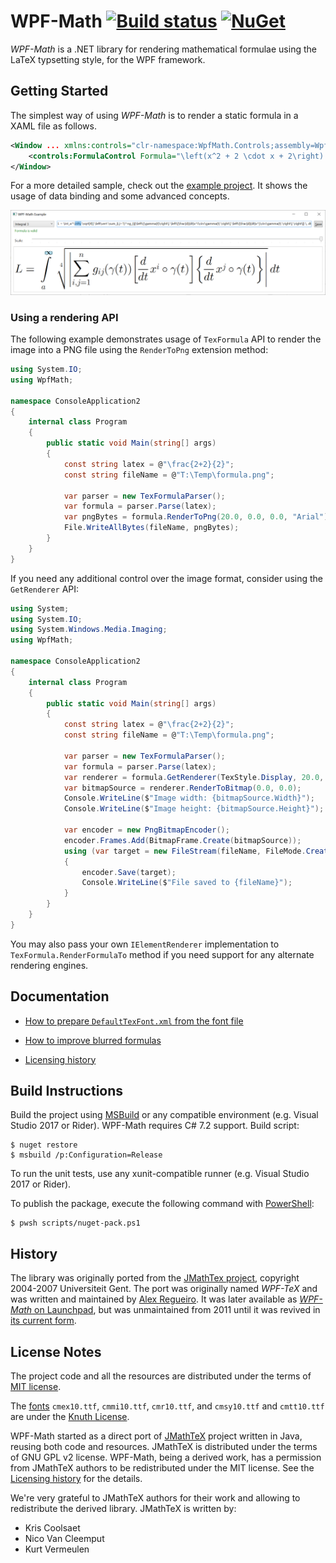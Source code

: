 WPF-Math [![Build status][badge-appveyor]][appveyor] [![NuGet][badge-nuget]][nuget]
========

*WPF-Math* is a .NET library for rendering mathematical formulae using the LaTeX typsetting style, for the WPF framework.

Getting Started
---------------

The simplest way of using *WPF-Math* is to render a static formula in a XAML file as follows.

```xml
<Window ... xmlns:controls="clr-namespace:WpfMath.Controls;assembly=WpfMath">
    <controls:FormulaControl Formula="\left(x^2 + 2 \cdot x + 2\right) = 0" />
</Window>
```

For a more detailed sample, check out the [example project][example]. It shows the usage of data binding and some advanced concepts.

![Screenshot of example project](docs/example-screenshot.png)

### Using a rendering API

The following example demonstrates usage of `TexFormula` API to render the image into a PNG file using the `RenderToPng` extension method:

```csharp
using System.IO;
using WpfMath;

namespace ConsoleApplication2
{
    internal class Program
    {
        public static void Main(string[] args)
        {
            const string latex = @"\frac{2+2}{2}";
            const string fileName = @"T:\Temp\formula.png";

            var parser = new TexFormulaParser();
            var formula = parser.Parse(latex);
            var pngBytes = formula.RenderToPng(20.0, 0.0, 0.0, "Arial");
            File.WriteAllBytes(fileName, pngBytes);
        }
    }
}
```

If you need any additional control over the image format, consider using the `GetRenderer` API:

```csharp
using System;
using System.IO;
using System.Windows.Media.Imaging;
using WpfMath;

namespace ConsoleApplication2
{
    internal class Program
    {
        public static void Main(string[] args)
        {
            const string latex = @"\frac{2+2}{2}";
            const string fileName = @"T:\Temp\formula.png";

            var parser = new TexFormulaParser();
            var formula = parser.Parse(latex);
            var renderer = formula.GetRenderer(TexStyle.Display, 20.0, "Arial");
            var bitmapSource = renderer.RenderToBitmap(0.0, 0.0);
            Console.WriteLine($"Image width: {bitmapSource.Width}");
            Console.WriteLine($"Image height: {bitmapSource.Height}");

            var encoder = new PngBitmapEncoder();
            encoder.Frames.Add(BitmapFrame.Create(bitmapSource));
            using (var target = new FileStream(fileName, FileMode.Create))
            {
                encoder.Save(target);
                Console.WriteLine($"File saved to {fileName}");
            }
        }
    }
}
```

You may also pass your own `IElementRenderer` implementation to `TexFormula.RenderFormulaTo` method if you need support for any alternate rendering engines.

Documentation
-------------

- [How to prepare `DefaultTexFont.xml` from the font file][docs-prepare-font]

- [How to improve blurred formulas][docs-blurred-text-issue]

- [Licensing history][docs-licensing-history]

Build Instructions
------------------

Build the project using [MSBuild][msbuild] or any compatible environment (e.g. Visual Studio 2017 or Rider). WPF-Math requires C# 7.2 support. Build script:

```console
$ nuget restore
$ msbuild /p:Configuration=Release
```

To run the unit tests, use any xunit-compatible runner (e.g. Visual Studio 2017 or Rider).

To publish the package, execute the following command with [PowerShell][pwsh]:

```console
$ pwsh scripts/nuget-pack.ps1
```

History
-------

The library was originally ported from the [JMathTex project][jmathtex], copyright 2004-2007 Universiteit Gent. The port was originally named *WPF-TeX* and was written and maintained by [Alex Regueiro][alex-regueiro]. It was later available as [*WPF-Math* on Launchpad][launchpad], but was unmaintained from 2011 until it was revived in [its current form][github].

License Notes
-------------

The project code and all the resources are distributed under the terms of [MIT license][license].

The [fonts][] `cmex10.ttf`, `cmmi10.ttf`, `cmr10.ttf`, and `cmsy10.ttf` and `cmtt10.ttf` are under the [Knuth License][knuth-license].

WPF-Math started as a direct port of [JMathTeX][jmathtex] project written in Java, reusing both code and resources. JMathTeX is distributed under the terms of GNU GPL v2 license. WPF-Math, being a derived work, has a permission from JMathTeX authors to be redistributed under the MIT license. See the [Licensing history][docs-licensing-history] for the details.

We're very grateful to JMathTeX authors for their work and allowing to redistribute the derived library. JMathTeX is written by:
- Kris Coolsaet
- Nico Van Cleemput
- Kurt Vermeulen

[docs-prepare-font]: docs/prepare-font.md
[docs-blurred-text-issue]: docs/blurred-text-issue.md
[docs-licensing-history]: docs/licensing-history.md
[example]: WpfMath.Example/
[fonts]: src/WpfMath/Fonts/
[license]: LICENSE.md

[alex-regueiro]: https://github.com/alexreg
[appveyor]: https://ci.appveyor.com/project/ForNeVeR/wpf-math/branch/master
[github]: https://github.com/ForNeVeR/wpf-math
[jmathtex]: http://jmathtex.sourceforge.net/
[knuth-license]: http://ctan.org/license/knuth
[launchpad]: https://launchpad.net/wpf-math
[msbuild]: https://github.com/Microsoft/msbuild
[nuget]: https://www.nuget.org/packages/WpfMath/
[pwsh]: https://github.com/PowerShell/PowerShell

[badge-appveyor]: https://ci.appveyor.com/api/projects/status/b26m3rpfcgb91gdg/branch/master?svg=true
[badge-nuget]: https://img.shields.io/nuget/v/WpfMath.svg
